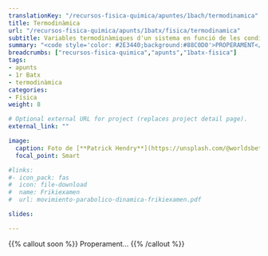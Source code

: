 ```yaml
---
translationKey: "/recursos-fisica-quimica/apuntes/1bach/termodinamica"
title: Termodinàmica
url: "/recursos-fisica-quimica/apunts/1batx/fisica/termodinamica"
subtitle: Variables termodinàmiques d'un sistema en funció de les condicions
summary: "<code style='color: #2E3440;background:#88C0D0'>PROPERAMENT</code><br>Variables termodinàmiques d'un sistema en funció de les condicions."
breadcrumbs: ["recursos-fisica-quimica","apunts","1batx-fisica"]
tags:
- apunts
- 1r Batx
- termodinàmica
categories:
- Física
weight: 8

# Optional external URL for project (replaces project detail page).
external_link: ""

image:
  caption: Foto de [**Patrick Hendry**](https://unsplash.com/@worldsbetweenlines) en [Unsplash](https://unsplash.com/photos/-AbeoL252z0)
  focal_point: Smart

#links:
#- icon_pack: fas
#  icon: file-download
#  name: Frikiexamen
#  url: movimiento-parabolico-dinamica-frikiexamen.pdf

slides: 

---
```


{{% callout soon %}}
Properament...
{{% /callout %}}